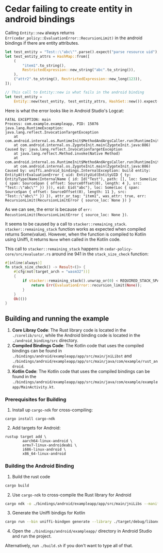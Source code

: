 # Cedar failing to create entity in android bindings

Calling `Entity::new` always returns `Err(cedar_policy::EvaluationError::RecursionLimit)` in the android bindings if there are entity attributes.

```rs
let test_entity = "Test::\"abc\"".parse().expect("parse resource uid");
let test_entity_attrs = HashMap::from([
    (
        "item1".to_string(),
        RestrictedExpression::new_string("abc".to_string()),
    ),
    ("attr2".to_string(), RestrictedExpression::new_long(123)),
]);

// This call to Entity::new is what fails in the android binding
let test_entity =
    Entity::new(test_entity, test_entity_attrs, HashSet::new()).expect("build entity");
```

Here is what the error looks like in Android Studio's Logcat:

```
FATAL EXCEPTION: main
Process: com.example.exampleapp, PID: 15076
java.lang.RuntimeException: java.lang.reflect.InvocationTargetException
	at com.android.internal.os.RuntimeInit$MethodAndArgsCaller.run(RuntimeInit.java:590)
	at com.android.internal.os.ZygoteInit.main(ZygoteInit.java:886)
Caused by: java.lang.reflect.InvocationTargetException
	at java.lang.reflect.Method.invoke(Native Method)
	at com.android.internal.os.RuntimeInit$MethodAndArgsCaller.run(RuntimeInit.java:580)
	at com.android.internal.os.ZygoteInit.main(ZygoteInit.java:886) 
Caused by: uniffi.android_bindings.InternalException: build entity: EntityAttrEvaluationError { uid: EntityUid(EntityUID { ty: EntityType(Name(InternalName { id: Id("Test"), path: [], loc: Some(Loc { span: SourceSpan { offset: SourceOffset(0), length: 4 }, src: "Test::\"abc\"" }) })), eid: Eid("abc"), loc: Some(Loc { span: SourceSpan { offset: SourceOffset(0), length: 11 }, src: "Test::\"abc\"" }) }), attr_or_tag: "item1", was_attr: true, err: RecursionLimit(RecursionLimitError { source_loc: None }) }
```

As we can see, the error is because of `err: RecustionLimit(RecursionLimitError { source_loc: None })`.

It seems to be caused by a call to `stacker::remaining_stack`. `stacker::remaining_stack` function works as expected when compiled returns Some(value). However, when the function is compiled to Kotlin using Uniffi, it returns `None` when called in the Kotlin code.

This call to `stacker::remaining_stack` happens in `cedar-policy-core/src/evaluator.rs` around ine 941 in the `stack_size_check` function:

```rs
#[inline(always)]
fn stack_size_check() -> Result<()> {
    #[cfg(not(target_arch = "wasm32"))]
    {
        if stacker::remaining_stack().unwrap_or(0) < REQUIRED_STACK_SPACE {
            return Err(EvaluationError::recursion_limit(None));
        }
    }
    Ok(())
}
```


## Building and running the example

1. **Core Libray Code**: The Rust library code is located in the `./corelib/src/`, while the Android binding code is located in the `./android_binding/src` directory.
2. **Compiled Bindings Code**: The Kotlin code that uses the compiled bindings can be found in `./bindings/android/exampleapp/app/src/main/jniLibst` and `./bindings/android/exampleapp/app/src/main/java/com/example/rust_android`.
3. **Kotlin Code**: The Kotlin code that uses the compiled bindings can be found in the `./bindings/android/exampleapp/app/src/main/java/com/example/exampleapp/MainActivity.kt`.

### Prerequisites for Building

1. Install up `cargo-ndk` for cross-compiling:
```
cargo install cargo-ndk
```

2. Add targets for Android:
```
rustup target add \
        aarch64-linux-android \
        armv7-linux-androideabi \
        i686-linux-android \
        x86_64-linux-android
```

### Building the Android Binding

1. Build the rust code

```sh
cargo build
```

2. Use `cargo-ndk` to cross-compile the Rust library for Android

```sh
cargo ndk -o ./bindings/android/exampleapp/app/src/main/jniLibs --manifest-path ./Cargo.toml -t armeabi-v7a -t arm64-v8a -t x86 -t x86_64 build
```

3. Generate the Uniffi bindigs for Kotlin

```sh
cargo run --bin uniffi-bindgen generate --library ./target/debug/libandroid_bindings.so --language kotlin --out-dir ./bindings/android/exampleapp/app/src/main/java/com/example/rust_android
```

4. Open the `./bindings/android/exampleapp/` directory in Android Studio and run the project.

Alternatively, run `./build.sh` if you don't want to type all of that.
